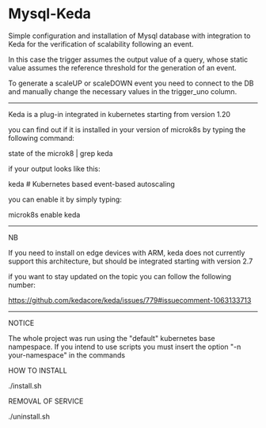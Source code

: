 # Mysql-Keda


Simple configuration and installation of Mysql database with integration to Keda for the verification of scalability following an event.

In this case the trigger assumes the output value of a query, whose static value assumes the reference threshold for the generation of an event.

To generate a scaleUP or scaleDOWN event you need to connect to the DB and manually change the necessary values ​​in the trigger_uno column.


__________________________________


Keda is a plug-in integrated in kubernetes starting from version 1.20

you can find out if it is installed in your version of microk8s by typing the following command:

state of the microk8 | grep keda

if your output looks like this:

keda # Kubernetes based event-based autoscaling

you can enable it by simply typing:

microk8s enable keda

__________________________________

NB

If you need to install on edge devices with ARM, keda does not currently support this architecture, but should be integrated starting with version 2.7

if you want to stay updated on the topic you can follow the following number:

https://github.com/kedacore/keda/issues/779#issuecomment-1063133713

__________________________________

NOTICE

The whole project was run using the "default" kubernetes base nampespace.
If you intend to use scripts you must insert the option "-n your-namespace" in the commands

HOW TO INSTALL

./install.sh

REMOVAL OF SERVICE

./uninstall.sh
